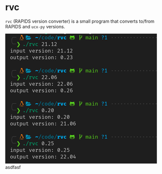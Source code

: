 # rvc

`rvc` (RAPIDS version converter) is a small program that converts to/from RAPIDS and `ucx-py` versions.

![screenshot.png](screenshot.png)
asdfasf

